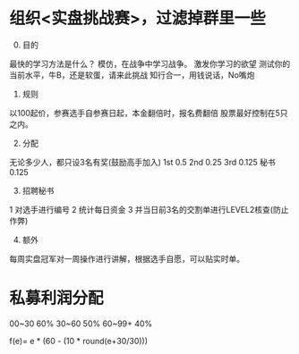 # 组织<实盘挑战赛>，过滤掉群里一些

0. 目的

  最快的学习方法是什么？
  模仿，在战争中学习战争。
  激发你学习的欲望
  测试你的当前水平，牛B，还是软蛋，请来此挑战
  知行合一，用钱说话，No嘴炮

1. 规则

  以100起价，参赛选手自参赛日起，本金翻倍时，报名费翻倍
  股票最好控制在5只之内。

2. 分配

  无论多少人，都只设3名有奖(鼓励高手加入)
  1st 0.5
  2nd 0.25
  3rd 0.125
  秘书0.125

3. 招聘秘书

  1 对选手进行编号
  2 统计每日资金
  3 并当日前3名的交割单进行LEVEL2核查(防止作弊)

4. 额外

  每周实盘冠军对一周操作进行讲解，根据选手自愿，可以贴实时单。

# 私募利润分配

00~30   60%
30~60   50%
60~99+  40%

f(e)= e * (60 - (10 * round(e+30/30)))

